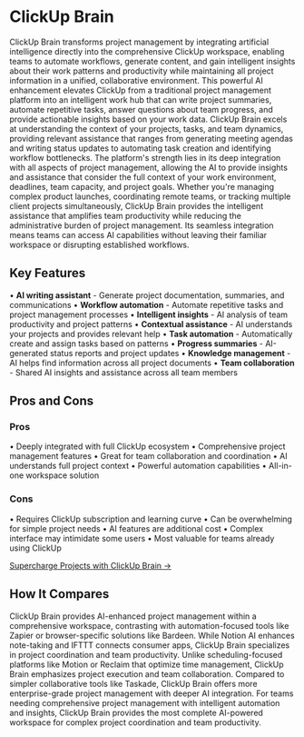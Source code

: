 # ClickUp Brain

ClickUp Brain transforms project management by integrating artificial intelligence directly into the comprehensive ClickUp workspace, enabling teams to automate workflows, generate content, and gain intelligent insights about their work patterns and productivity while maintaining all project information in a unified, collaborative environment. This powerful AI enhancement elevates ClickUp from a traditional project management platform into an intelligent work hub that can write project summaries, automate repetitive tasks, answer questions about team progress, and provide actionable insights based on your work data. ClickUp Brain excels at understanding the context of your projects, tasks, and team dynamics, providing relevant assistance that ranges from generating meeting agendas and writing status updates to automating task creation and identifying workflow bottlenecks. The platform's strength lies in its deep integration with all aspects of project management, allowing the AI to provide insights and assistance that consider the full context of your work environment, deadlines, team capacity, and project goals. Whether you're managing complex product launches, coordinating remote teams, or tracking multiple client projects simultaneously, ClickUp Brain provides the intelligent assistance that amplifies team productivity while reducing the administrative burden of project management. Its seamless integration means teams can access AI capabilities without leaving their familiar workspace or disrupting established workflows.

## Key Features

• **AI writing assistant** - Generate project documentation, summaries, and communications
• **Workflow automation** - Automate repetitive tasks and project management processes
• **Intelligent insights** - AI analysis of team productivity and project patterns
• **Contextual assistance** - AI understands your projects and provides relevant help
• **Task automation** - Automatically create and assign tasks based on patterns
• **Progress summaries** - AI-generated status reports and project updates
• **Knowledge management** - AI helps find information across all project documents
• **Team collaboration** - Shared AI insights and assistance across all team members

## Pros and Cons

### Pros
• Deeply integrated with full ClickUp ecosystem
• Comprehensive project management features
• Great for team collaboration and coordination
• AI understands full project context
• Powerful automation capabilities
• All-in-one workspace solution

### Cons
• Requires ClickUp subscription and learning curve
• Can be overwhelming for simple project needs
• AI features are additional cost
• Complex interface may intimidate some users
• Most valuable for teams already using ClickUp

[Supercharge Projects with ClickUp Brain →](https://clickup.com/brain)

## How It Compares

ClickUp Brain provides AI-enhanced project management within a comprehensive workspace, contrasting with automation-focused tools like Zapier or browser-specific solutions like Bardeen. While Notion AI enhances note-taking and IFTTT connects consumer apps, ClickUp Brain specializes in project coordination and team productivity. Unlike scheduling-focused platforms like Motion or Reclaim that optimize time management, ClickUp Brain emphasizes project execution and team collaboration. Compared to simpler collaborative tools like Taskade, ClickUp Brain offers more enterprise-grade project management with deeper AI integration. For teams needing comprehensive project management with intelligent automation and insights, ClickUp Brain provides the most complete AI-powered workspace for complex project coordination and team productivity.